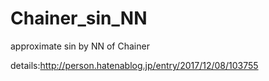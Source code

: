 # Chainer_sin_NN
approximate sin by NN of Chainer 

details:http://person.hatenablog.jp/entry/2017/12/08/103755
